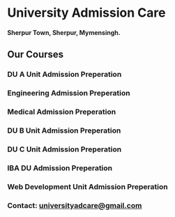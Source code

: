 # University Admission Care
#### Sherpur Town, Sherpur, Mymensingh.

## Our Courses

### DU A Unit Admission Preperation

### Engineering Admission Preperation

### Medical Admission Preperation

### DU B Unit Admission Preperation

### DU C Unit Admission Preperation

### IBA DU Admission Preperation

### Web Development Unit Admission Preperation
### Contact: universityadcare@gmail.com